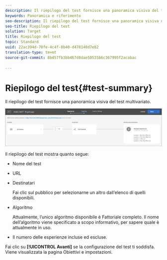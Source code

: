 ```yaml
---
description: Il riepilogo del test fornisce una panoramica visiva del test multivariato.
keywords: Panoramica e riferimento
seo-description: Il riepilogo del test fornisce una panoramica visiva del test multivariato.
seo-title: Riepilogo del test
solution: Target
title: Riepilogo del test
topic: Standard
uuid: 22ac394d-70fe-4c4f-8b40-d478148d7e82
translation-type: tm+mt
source-git-commit: 8bd57fb3bb467d8dae50535b6c367995f2acabac

---
```



# Riepilogo del test{#test-summary}

Il riepilogo del test fornisce una panoramica visiva del test multivariato.

![Finestra di dialogo Riepilogo del test](/help/c-activities/c-multivariate-testing/t-create-multivariate-test/assets/summary2new.png)

Il riepilogo del test mostra quanto segue:

* Nome del test
* URL
* Destinatari

   Fai clic sul pubblico per selezionarne un altro dall’elenco di quelli disponibili.
* Algoritmo

   Attualmente, l’unico algoritmo disponibile è Fattoriale completo. Il nome dell’algoritmo viene specificato a scopo informativo, per sapere quale è attualmente in uso.
* Il numero delle esperienze incluse ed escluse.

Fai clic su **[!UICONTROL Avanti]** se la configurazione del test ti soddisfa. Viene visualizzata la pagina Obiettivi e impostazioni.
